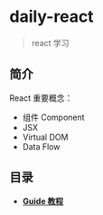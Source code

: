 # daily-react
> react 学习

## 简介

React 重要概念：
- 组件 Component
- JSX
- Virtual DOM
- Data Flow

## 目录

- **[Guide 教程]()**

